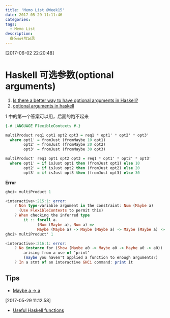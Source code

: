 ```yaml
---
title: 'Memo List @Week15'
date: 2017-05-29 11:11:46
categories:
tags:
  - Memo List
description:
  备忘&开坑记录
---
```



<!-- truncate -->
[2017-06-02 22:20:48]

# Haskell 可选参数(optional arguments)

1. [Is there a better way to have optional arguments in Haskell?](https://stackoverflow.com/questions/7781096/is-there-a-better-way-to-have-optional-arguments-in-haskell)
2. [optional arguments in haskell](https://stackoverflow.com/questions/2790860/optional-arguments-in-haskell)


1 中的第一个答案可以用，后面的跑不起来

``` haskell
{-# LANGUAGE FlexibleContexts #-}

multiProduct req1 opt1 opt2 opt3 = req1 * opt1' * opt2' * opt3'
  where opt1' = fromJust (fromMaybe 10 opt1)
        opt2' = fromJust (fromMaybe 20 opt2)
        opt3' = fromJust (fromMaybe 30 opt3)

multiProduct' req1 opt1 opt2 opt3 = req1 * opt1' * opt2' * opt3'
  where opt1' = if isJust opt1 then (fromJust opt1) else 10
        opt2' = if isJust opt2 then (fromJust opt2) else 20
        opt3' = if isJust opt3 then (fromJust opt3) else 30
```

**Error**
``` haskell
ghci> multiProduct 1

<interactive>:215:1: error:
    ? Non type-variable argument in the constraint: Num (Maybe a)
      (Use FlexibleContexts to permit this)
    ? When checking the inferred type
        it :: forall a.
              (Num (Maybe a), Num a) =>
              Maybe (Maybe a) -> Maybe (Maybe a) -> Maybe (Maybe a) -> a
ghci> multiProduct' 1

<interactive>:216:1: error:
    ? No instance for (Show (Maybe a0 -> Maybe a0 -> Maybe a0 -> a0))
        arising from a use of ‘print’
        (maybe you haven't applied a function to enough arguments?)
    ? In a stmt of an interactive GHCi command: print it
```


## Tips
- [Maybe a -> a](https://www.haskell.org/hoogle/?hoogle=Maybe+Int+-%3E+Int)


[2017-05-29 11:12:58]

- [Useful Haskell functions](http://www.cse.unsw.edu.au/~en1000/haskell/inbuilt.html)
